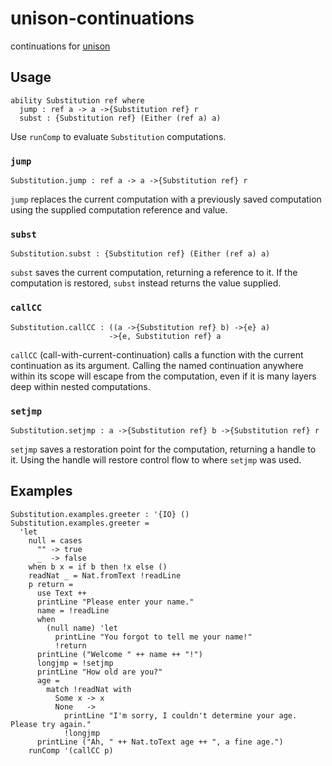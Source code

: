 
# unison-continuations

continuations for [unison](https://github.com/unisonweb/unison)

## Usage

```
ability Substitution ref where
  jump : ref a -> a ->{Substitution ref} r
  subst : {Substitution ref} (Either (ref a) a)
```

Use `runComp` to evaluate `Substitution` computations.

### `jump`

```
Substitution.jump : ref a -> a ->{Substitution ref} r
```


`jump` replaces the current computation with a previously saved computation using
the supplied computation reference and value.


### `subst`

```
Substitution.subst : {Substitution ref} (Either (ref a) a)
```


`subst` saves the current computation, returning a reference to it. If the computation
is restored, `subst` instead returns the value supplied.


### `callCC`

```
Substitution.callCC : ((a ->{Substitution ref} b) ->{e} a)
                      ->{e, Substitution ref} a
```


`callCC` (call-with-current-continuation) calls a function with the current continuation
as its argument. Calling the named continuation anywhere within its scope will escape
from the computation, even if it is many layers deep within nested computations.


### `setjmp`

```
Substitution.setjmp : a ->{Substitution ref} b ->{Substitution ref} r
```


`setjmp` saves a restoration point for the computation, returning a handle to it.
Using the handle will restore control flow to where `setjmp` was used.


## Examples

```
Substitution.examples.greeter : '{IO} ()
Substitution.examples.greeter =
  'let
    null = cases
      "" -> true
      _  -> false
    when b x = if b then !x else ()
    readNat _ = Nat.fromText !readLine
    p return =
      use Text ++
      printLine "Please enter your name."
      name = !readLine
      when
        (null name) 'let
          printLine "You forgot to tell me your name!"
          !return
      printLine ("Welcome " ++ name ++ "!")
      longjmp = !setjmp
      printLine "How old are you?"
      age =
        match !readNat with
          Some x -> x
          None   ->
            printLine "I'm sorry, I couldn't determine your age. Please try again."
            !longjmp
      printLine ("Ah, " ++ Nat.toText age ++ ", a fine age.")
    runComp '(callCC p)
```


